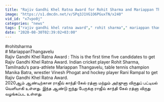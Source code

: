 ```yaml
---
title: "Rajiv Gandhi Khel Ratna Award for Rohit Sharma and Mariappan Thangavelu ONEINDIA TAMIL"
image: "https://s1.dmcdn.net/v/SPq3J1VG1O6PGuxTN/x240"
vid_id: "x7vpo0j"
categories: "news"
tags: ["rajiv gandhi khel ratna award"," rohit sharma"," mariappan thangavelu"]
date: "2020-08-30T02:39:02+03:00"
---
```

#rohitsharma  <br># MariappanThangavelu   <br>Rajiv Gandhi Khel Ratna Award : This is the first time five candidates to get Rajiv Gandhi Khel Ratna Award. Indian cricket player Rohit Sharma, Tamilnadu’s para-athlete Mariappan Thangavelu, table tennis champion Manika Batra, wrestler Vinesh Phogat and hockey player Rani Rampal to get Rajiv Gandhi Khel Ratna Award.  <br>2020ஆம் ஆண்டிற்கான ராஜீவ் காந்தி கேல் ரத்னா மற்றும் அர்ஜுனா விருதுப் பட்டியல் வெளியாகி உள்ளது. இந்த ஆண்டு ஐந்து பேருக்கு ராஜீவ் காந்தி கேல் ரத்னா விருது வழங்கப்பட உள்ளது.
